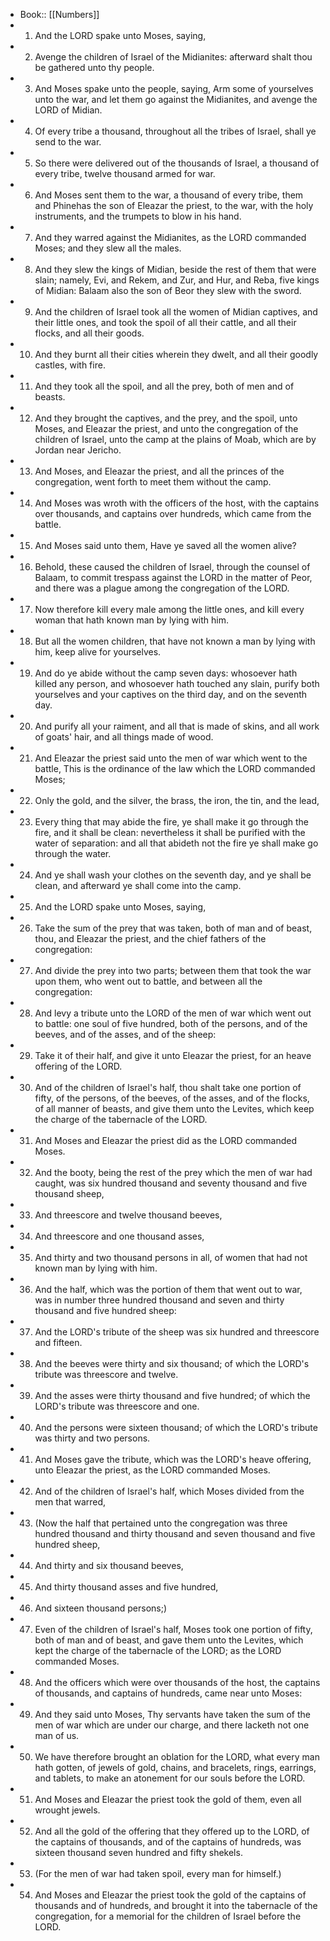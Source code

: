 - Book:: [[Numbers]]
- 1. And the LORD spake unto Moses, saying,
- 2. Avenge the children of Israel of the Midianites: afterward shalt thou be gathered unto thy people.
- 3. And Moses spake unto the people, saying, Arm some of yourselves unto the war, and let them go against the Midianites, and avenge the LORD of Midian.
- 4. Of every tribe a thousand, throughout all the tribes of Israel, shall ye send to the war.
- 5. So there were delivered out of the thousands of Israel, a thousand of every tribe, twelve thousand armed for war.
- 6. And Moses sent them to the war, a thousand of every tribe, them and Phinehas the son of Eleazar the priest, to the war, with the holy instruments, and the trumpets to blow in his hand.
- 7. And they warred against the Midianites, as the LORD commanded Moses; and they slew all the males.
- 8. And they slew the kings of Midian, beside the rest of them that were slain; namely, Evi, and Rekem, and Zur, and Hur, and Reba, five kings of Midian: Balaam also the son of Beor they slew with the sword.
- 9. And the children of Israel took all the women of Midian captives, and their little ones, and took the spoil of all their cattle, and all their flocks, and all their goods.
- 10. And they burnt all their cities wherein they dwelt, and all their goodly castles, with fire.
- 11. And they took all the spoil, and all the prey, both of men and of beasts.
- 12. And they brought the captives, and the prey, and the spoil, unto Moses, and Eleazar the priest, and unto the congregation of the children of Israel, unto the camp at the plains of Moab, which are by Jordan near Jericho.
- 13. And Moses, and Eleazar the priest, and all the princes of the congregation, went forth to meet them without the camp.
- 14. And Moses was wroth with the officers of the host, with the captains over thousands, and captains over hundreds, which came from the battle.
- 15. And Moses said unto them, Have ye saved all the women alive?
- 16. Behold, these caused the children of Israel, through the counsel of Balaam, to commit trespass against the LORD in the matter of Peor, and there was a plague among the congregation of the LORD.
- 17. Now therefore kill every male among the little ones, and kill every woman that hath known man by lying with him.
- 18. But all the women children, that have not known a man by lying with him, keep alive for yourselves.
- 19. And do ye abide without the camp seven days: whosoever hath killed any person, and whosoever hath touched any slain, purify both yourselves and your captives on the third day, and on the seventh day.
- 20. And purify all your raiment, and all that is made of skins, and all work of goats' hair, and all things made of wood.
- 21. And Eleazar the priest said unto the men of war which went to the battle, This is the ordinance of the law which the LORD commanded Moses;
- 22. Only the gold, and the silver, the brass, the iron, the tin, and the lead,
- 23. Every thing that may abide the fire, ye shall make it go through the fire, and it shall be clean: nevertheless it shall be purified with the water of separation: and all that abideth not the fire ye shall make go through the water.
- 24. And ye shall wash your clothes on the seventh day, and ye shall be clean, and afterward ye shall come into the camp.
- 25. And the LORD spake unto Moses, saying,
- 26. Take the sum of the prey that was taken, both of man and of beast, thou, and Eleazar the priest, and the chief fathers of the congregation:
- 27. And divide the prey into two parts; between them that took the war upon them, who went out to battle, and between all the congregation:
- 28. And levy a tribute unto the LORD of the men of war which went out to battle: one soul of five hundred, both of the persons, and of the beeves, and of the asses, and of the sheep:
- 29. Take it of their half, and give it unto Eleazar the priest, for an heave offering of the LORD.
- 30. And of the children of Israel's half, thou shalt take one portion of fifty, of the persons, of the beeves, of the asses, and of the flocks, of all manner of beasts, and give them unto the Levites, which keep the charge of the tabernacle of the LORD.
- 31. And Moses and Eleazar the priest did as the LORD commanded Moses.
- 32. And the booty, being the rest of the prey which the men of war had caught, was six hundred thousand and seventy thousand and five thousand sheep,
- 33. And threescore and twelve thousand beeves,
- 34. And threescore and one thousand asses,
- 35. And thirty and two thousand persons in all, of women that had not known man by lying with him.
- 36. And the half, which was the portion of them that went out to war, was in number three hundred thousand and seven and thirty thousand and five hundred sheep:
- 37. And the LORD's tribute of the sheep was six hundred and threescore and fifteen.
- 38. And the beeves were thirty and six thousand; of which the LORD's tribute was threescore and twelve.
- 39. And the asses were thirty thousand and five hundred; of which the LORD's tribute was threescore and one.
- 40. And the persons were sixteen thousand; of which the LORD's tribute was thirty and two persons.
- 41. And Moses gave the tribute, which was the LORD's heave offering, unto Eleazar the priest, as the LORD commanded Moses.
- 42. And of the children of Israel's half, which Moses divided from the men that warred,
- 43. (Now the half that pertained unto the congregation was three hundred thousand and thirty thousand and seven thousand and five hundred sheep,
- 44. And thirty and six thousand beeves,
- 45. And thirty thousand asses and five hundred,
- 46. And sixteen thousand persons;)
- 47. Even of the children of Israel's half, Moses took one portion of fifty, both of man and of beast, and gave them unto the Levites, which kept the charge of the tabernacle of the LORD; as the LORD commanded Moses.
- 48. And the officers which were over thousands of the host, the captains of thousands, and captains of hundreds, came near unto Moses:
- 49. And they said unto Moses, Thy servants have taken the sum of the men of war which are under our charge, and there lacketh not one man of us.
- 50. We have therefore brought an oblation for the LORD, what every man hath gotten, of jewels of gold, chains, and bracelets, rings, earrings, and tablets, to make an atonement for our souls before the LORD.
- 51. And Moses and Eleazar the priest took the gold of them, even all wrought jewels.
- 52. And all the gold of the offering that they offered up to the LORD, of the captains of thousands, and of the captains of hundreds, was sixteen thousand seven hundred and fifty shekels.
- 53. (For the men of war had taken spoil, every man for himself.)
- 54. And Moses and Eleazar the priest took the gold of the captains of thousands and of hundreds, and brought it into the tabernacle of the congregation, for a memorial for the children of Israel before the LORD.
